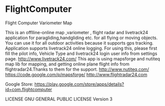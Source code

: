 FlightComputer
==============

Flight Computer Variometer Map

This is an offlline-online map ,variometer , flight radar and livetrack24 application for paragliding,handgliding etc.
for all flying or moving objects.
You can use it for all outdoor activities because it supports gps tracking.
Application supports livetrack24 online logging.
For using this, please first fill the pilot info, Vehicle Type and livetrack24 login user info from settings page.
http://www.livetrack24.com/
This app is using mapsforge and nutiteq map lib for mapping,
and getting online plane flight info from flightradar24.Thanks to them for the support.
http://www.nutiteq.com/
https://code.google.com/p/mapsforge/
http://www.flightradar24.com

Google Store:
https://play.google.com/store/apps/details?id=com.flightcomputer

LICENSE
GNU GENERAL PUBLIC LICENSE Version 3
